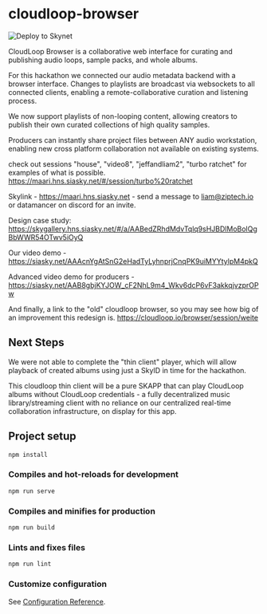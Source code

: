 # cloudloop-browser

![Deploy to Skynet](https://github.com/themailman05/cloudloop-browser/workflows/Deploy%20to%20Skynet/badge.svg?branch=vue-webui)

CloudLoop Browser is a collaborative web interface for curating and publishing audio loops, sample packs, and whole albums.

For this hackathon we connected our audio metadata backend with a browser interface. Changes to playlists are broadcast via websockets to all connected clients, enabling a remote-collaborative curation and listening process.

We now support playlists of non-looping content, allowing creators to publish their own curated collections of high quality samples.

Producers can instantly share project files between ANY audio workstation, enabling new cross platform collaboration not available on existing systems.

check out sessions "house", "video8", "jeffandliam2", "turbo ratchet" for examples of what is possible. https://maari.hns.siasky.net/#/session/turbo%20ratchet


Skylink - https://maari.hns.siasky.net - send a message to liam@ziptech.io or datamancer on discord for an invite.

Design case study: https://skygallery.hns.siasky.net/#/a/AABedZRhdMdvTqlq9sHJBDlMoBolQgBbWWR54OTwv5iOyQ

Our video demo - https://siasky.net/AAAcnYgAtSnG2eHadTyLyhnprjCnqPK9uiMYYtylpM4pkQ

Advanced video demo for producers - https://siasky.net/AAB8gbjKYJOW_cF2NhL9m4_Wkv6dcP6vF3akkqjvzprOPw

And finally, a link to the "old" cloudloop browser, so you may see how big of an improvement this redesign is. https://cloudloop.io/browser/session/weite

## Next Steps

We were not able to complete the "thin client" player, which will allow playback of created albums using just a SkyID in time for the hackathon. 

This cloudloop thin client will be a pure SKAPP that can play CloudLoop albums without CloudLoop credentials - a fully decentralized music library/streaming client with no reliance on our centralized real-time collaboration infrastructure, on display for this app.

## Project setup
```
npm install
```

### Compiles and hot-reloads for development
```
npm run serve
```

### Compiles and minifies for production
```
npm run build
```

### Lints and fixes files
```
npm run lint
```

### Customize configuration
See [Configuration Reference](https://cli.vuejs.org/config/).
